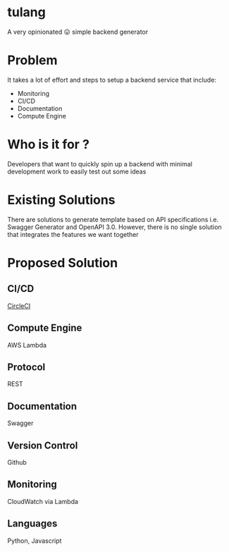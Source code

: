 # tulang

A very opinionated :stuck_out_tongue: simple backend generator 

# Problem

It takes a lot of effort and steps to setup a backend service that include:

* Monitoring
* CI/CD
* Documentation
* Compute Engine

# Who is it for ? 

Developers that want to quickly spin up a backend with minimal development work to easily test out some ideas

# Existing Solutions

There are solutions to generate template based on API specifications i.e. Swagger Generator and OpenAPI 3.0. However, there is no single solution that integrates the features we want together

# Proposed Solution

## CI/CD

[CircleCI](https://circleci.com)

## Compute Engine

AWS Lambda

## Protocol

REST

## Documentation

Swagger

## Version Control

Github

## Monitoring

CloudWatch via Lambda 

## Languages

Python, Javascript




